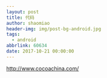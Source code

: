 ```yaml
---
layout: post
title: 代码
author: shaomiao
header-img: img/post-bg-android.jpg
tags:
  - android
abbrlink: 60634
date: 2017-10-21 00:00:00
---
```

http://www.cocoachina.com/

